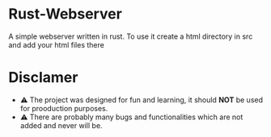 # Rust-Webserver

A simple webserver written in rust. To use it create a html directory in src and add your html files there

# Disclamer

- ⚠️ The project was designed for fun and learning, it should **NOT** be used for prooduction purposes.
- ⚠️ There are probably many bugs and functionalities which are not added and never will be.
